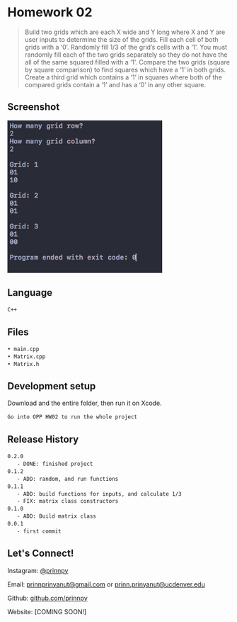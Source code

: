 
# Homework 02
> Build two grids which are each X wide and Y long where X and Y are user inputs to determine
the size of the grids. Fill each cell of both grids with a ‘0’. Randomly fill 1/3 of the grid’s cells
with a ‘1’. You must randomly fill each of the two grids separately so they do not have the all of
the same squared filled with a ‘1’. Compare the two grids (square by square comparison) to
find squares which have a ‘1’ in both grids. Create a third grid which contains a ‘1’ in squares
where both of the compared grids contain a ‘1’ and has a ‘0’ in any other square.

## Screenshot

<img src="https://github.com/prinnpy/object_oriented_pro/blob/HW02/OPPHW02.png" width="350">

## Language
```sh
C++
```

## Files
```sh
• main.cpp 
• Matrix.cpp
• Matrix.h
```
## Development setup

Download and the entire folder, then run it on Xcode.

```sh
Go into OPP HW02 to run the whole project
```

## Release History

```sh
0.2.0
   - DONE: finished project
0.1.2
   - ADD: random, and run functions
0.1.1
   - ADD: build functions for inputs, and calculate 1/3
   - FIX: matrix class constructors
0.1.0
   - ADD: Build matrix class
0.0.1
   - first commit
```

## Let's Connect!

Instagram: [@prinnpy](https://www.instagram.com/prinnpy)

Email: prinnprinyanut@gmail.com or prinn.prinyanut@ucdenver.edu

Github: [github.com/prinnpy](https://github.com/prinnpy)

Website: [COMING SOON!]
